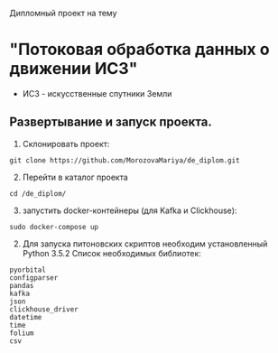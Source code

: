 
Дипломный проект на тему

# "Потоковая обработка данных о движении ИСЗ"

* ИСЗ - искусственные спутники Земли


## Развертывание и запуск проекта.

1. Склонировать проект:

  ```git clone https://github.com/MorozovaMariya/de_diplom.git```
  
2. Перейти в каталог проекта

  ```cd /de_diplom/```
  
3. запустить docker-контейнеры (для Kafka и Clickhouse):

  ```sudo docker-compose up```
  
2. Для запуска питоновских скриптов необходим установленный Python 3.5.2
  Список необходимых библиотек:
```spacetrack
pyorbital
configparser
pandas
kafka
json
clickhouse_driver
datetime
time
folium
csv
```




